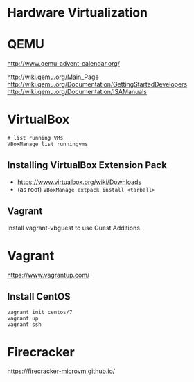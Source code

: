 # Hardware Virtualization


# QEMU

<http://www.qemu-advent-calendar.org/>

<http://wiki.qemu.org/Main_Page> <http://wiki.qemu.org/Documentation/GettingStartedDevelopers> <http://wiki.qemu.org/Documentation/ISAManuals>


# VirtualBox

```shell
# list running VMs
VBoxManage list runningvms
```


## Installing VirtualBox Extension Pack

- <https://www.virtualbox.org/wiki/Downloads>
- (as root) `VBoxManage extpack install <tarball>`


## Vagrant

Install vagrant-vbguest to use Guest Additions


# Vagrant

<https://www.vagrantup.com/>


## Install CentOS

```shell
vagrant init centos/7
vagrant up
vagrant ssh
```


# Firecracker

<https://firecracker-microvm.github.io/>
